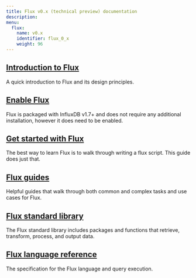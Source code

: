 ```yaml
---
title: Flux v0.x (technical preview) documentation
description:
menu:
  flux:
    name: v0.x
    identifier: flux_0_x
    weight: 96
---
```


## [Introduction to Flux](/flux/v0.x/introduction)
A quick introduction to Flux and its design principles.

## [Enable Flux](/flux/v0.x/introduction/installation)
Flux is packaged with InfluxDB v1.7+ and does not require any additional installation,
however it does need to be enabled.

## [Get started with Flux](/flux/v0.x/introduction/getting-started)
The best way to learn Flux is to walk through writing a flux script. This guide does just that.

## [Flux guides](/flux/v0.x/guides)
Helpful guides that walk through both common and complex tasks and use cases for Flux.

## [Flux standard library](/flux/v0.x/stdlib)
The Flux standard library includes packages and functions that retrieve, transform, process, and output data.

## [Flux language reference](/flux/v0.x/language)
The specification for the Flux language and query execution.
